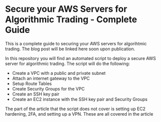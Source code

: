 # Secure your AWS Servers for Algorithmic Trading - Complete Guide

This is a complete guide to securing your AWS servers for algorihtmic trading. The blog post will be linked here soon upon publication.

In this repository you will find an automated script to deploy a secure AWS server for algorithmic trading. The script will do the following:

- Create a VPC with a public and private subnet
- Attach an internet gateway to the VPC
- Setup Route Tables
- Create Security Groups for the VPC
- Create an SSH key pair
- Create an EC2 instance with the SSH key pair and Security Groups

The part of the article that the script does not cover is setting up EC2 hardening, 2FA, and setting up a VPN. These are all covered in the article